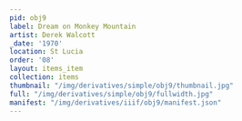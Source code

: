 ```yaml
---
pid: obj9
label: Dream on Monkey Mountain
artist: Derek Walcott
_date: '1970'
location: St Lucia
order: '08'
layout: items_item
collection: items
thumbnail: "/img/derivatives/simple/obj9/thumbnail.jpg"
full: "/img/derivatives/simple/obj9/fullwidth.jpg"
manifest: "/img/derivatives/iiif/obj9/manifest.json"
---
```

